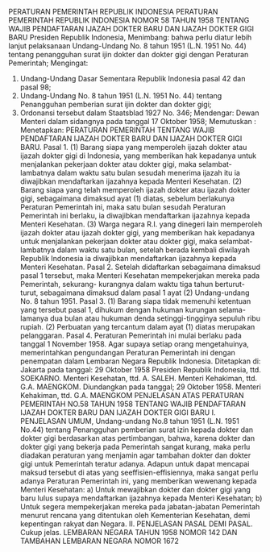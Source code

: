  PERATURAN PEMERINTAH REPUBLIK INDONESIA PERATURAN PEMERINTAH REPUBLIK INDONESIA NOMOR 58 TAHUN 1958 TENTANG WAJIB PENDAFTARAN IJAZAH DOKTER BARU DAN IJAZAH DOKTER GIGI BARU Presiden Republik Indonesia,
Menimbang:
 bahwa perlu diatur lebih lanjut pelaksanaan Undang-Undang No. 8 tahun 1951 (L.N. 1951 No. 44) tentang penangguhan surat ijin dokter dan dokter gigi dengan Peraturan Pemerintah;
Mengingat:

1. Undang-Undang Dasar Sementara Republik Indonesia pasal 42 dan pasal 98;
2. Undang-Undang No. 8 tahun 1951 (L.N. 1951 No. 44) tentang Penangguhan pemberian surat ijin dokter dan dokter gigi;
3. Ordonansi tersebut dalam Staatsblad 1927 No. 346; Mendengar: Dewan Menteri dalam sidangnya pada tanggal 17 Oktober 1958; Memutuskan : Menetapkan: PERATURAN PEMERINTAH TENTANG WAJIB PENDAFTARAN IJAZAH DOKTER BARU DAN IJAZAH DOKTER GIGI BARU. Pasal 1.
(1) Barang siapa yang memperoleh ijazah dokter atau ijazah dokter gigi di Indonesia, yang memberikan hak kepadanya untuk menjalankan pekerjaan dokter atau dokter gigi, maka selambat- lambatnya dalam waktu satu bulan sesudah menerima ijazah itu ia diwajibkan mendaftarkan ijazahnya kepada Menteri Kesehatan.
(2) Barang siapa yang telah memperoleh ijazah dokter atau ijazah dokter gigi, sebagaimana dimaksud ayat (1) diatas, sebelum berlakunya Peraturan Pemerintah ini, maka satu bulan sesudah Peraturan Pemerintah ini berlaku, ia diwajibkan mendaftarkan ijazahnya kepada Menteri Kesehatan.
(3) Warga negara R.I. yang dinegeri lain memperoleh ijazah dokter atau ijazah dokter gigi, yang memberikan hak kepadanya untuk menjalankan pekerjaan dokter atau dokter gigi, maka selambat- lambatnya dalam waktu satu bulan, setelah berada kembali diwilayah Republik Indonesia ia diwajibkan mendaftarkan ijazahnya kepada Menteri Kesehatan. Pasal 2. Setelah didaftarkan sebagaimana dimaksud pasal 1 tersebut, maka Menteri Kesehatan mempekerjakan mereka pada Pemerintah, sekurang- kurangnya dalam waktu tiga tahun berturut-turut, sebagaimana dimaksud dalam pasal 1 ayat (2) Undang-undang No. 8 tahun 1951. Pasal 3.
(1) Barang siapa tidak memenuhi ketentuan yang tersebut pasal 1, dihukum dengan hukuman kurungan selama-lamanya dua bulan atau hukuman denda setinggi-tingginya sepuluh ribu rupiah.
(2) Perbuatan yang tercantum dalam ayat (1) diatas merupakan pelanggaran. Pasal 4. Peraturan Pemerintah ini mulai berlaku pada tanggal 1 November 1958. Agar supaya setiap orang mengetahuinya, memerintahkan pengundangan Peraturan Pemerintah ini dengan penempatan dalam Lembaran Negara Republik Indonesia. Ditetapkan di: Jakarta pada tanggal: 29 Oktober 1958 Presiden Republik Indonesia, ttd. SOEKARNO. Menteri Kesehatan, ttd. A. SALEH. Menteri Kehakiman, ttd. G.A. MAENGKOM. Diundangkan pada tanggal; 29 Oktober 1958. Menteri Kehakiman, ttd. G.A. MAENGKOM PENJELASAN ATAS PERATURAN PEMERINTAH NO.58 TAHUN 1958 TENTANG WAJIB PENDAFTARAN IJAZAH DOKTER BARU DAN IJAZAH DOKTER GIGI BARU I. PENJELASAN UMUM, Undang-undang No.8 tahun 1951 (L.N. 1951 No.44) tentang Penangguhan pemberian surat izin kepada dokter dan dokter gigi berdasarkan atas pertimbangan, bahwa, karena dokter dan dokter gigi yang bekerja pada Pemerintah sangat kurang, maka perlu diadakan peraturan yang menjamin agar tambahan dokter dan dokter gigi untuk Pemerintah teratur adanya. Adapun untuk dapat mencapai maksud tersebut di atas yang seeffisien-effisiennya, maka sangat perlu adanya Peraturan Pemerintah ini, yang memberikan wewenang kepada Menteri Kesehatan: a) Untuk mewajibkan dokter dan dokter gigi yang baru lulus supaya mendaftarkan ijazahnya kepada Menteri Kesehatan; b) Untuk segera mempekerjakan mereka pada jabatan-jabatan Pemerintah menurut rencana yang ditentukan oleh Kementerian Kesehatan, demi kepentingan rakyat dan Negara. II. PENJELASAN PASAL DEMI PASAL. Cukup jelas. LEMBARAN NEGARA TAHUN 1958 NOMOR 142 DAN TAMBAHAN LEMBARAN NEGARA NOMOR 1672